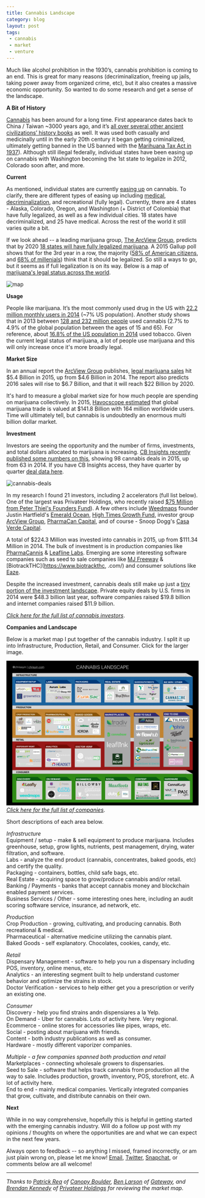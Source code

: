 ```yaml
---
title: Cannabis Landscape
category: blog
layout: post
tags: 
 - cannabis
 - market
 - venture
---
```


Much like alcohol prohibition in the 1930’s, cannabis prohibition is coming to an end. This is great for many reasons (decriminalization, freeing up jails, taking power away from organized crime, etc), but it also creates a massive economic opportunity. So wanted to do some research and get a sense of the landscape. 

__A Bit of History__

[Cannabis](https://en.wikipedia.org/wiki/Cannabis_%28drug%29#Marijuana) has been around for a long time. First appearance dates back to China / Taiwan ~3000 years ago, and it’s [all over several other ancient civilizations’ history books](https://en.wikipedia.org/wiki/History_of_medical_cannabis) as well. It was used both casually and medicinally until in the early 20th century it began getting criminalized, ultimately getting banned in the US banned with the [Marihuana Tax Act in 1937](https://en.wikipedia.org/wiki/Marihuana_Tax_Act_of_1937)). Although still illegal federally, individual states have been easing up on cannabis with Washington becoming the 1st state to legalize in 2012, Colorado soon after, and more. 

__Current__

As mentioned, individual states are currently [easing up](https://en.wikipedia.org/wiki/Legality_of_cannabis_by_U.S._jurisdiction) on cannabis. To clarify, there are different types of easing up including [medical](https://en.wikipedia.org/wiki/Medical_cannabis), [decriminalization](https://en.wikipedia.org/wiki/Decriminalization_of_non-medical_cannabis_in_the_United_States), and recreational (fully legal). Currently, there are 4 states - Alaska, Colorado, Oregon, and Washington (+ District of Colombia) that have fully legalized, as well as a few individual cities. 18 states have decriminalized, and 25 have medical. Across the rest of the world it still varies quite a bit. 

If we look ahead -- a leading marijuana group, [The ArcView Group](https://arcviewgroup.com/), predicts that by 2020 [18 states will have fully legalized marijuana](http://www.hightimes.com/read/18-states-predicted-legalize-weed-2020). A 2015 Gallup poll shows that for the 3rd year in a row, the majority ([58% of American citizens](http://www.gallup.com/poll/186260/back-legal-marijuana.aspx), and [68% of millenials](http://www.drugfreeworld.org/drugfacts/marijuana/international-statistics.html)) think that it should be legalized. So still a ways to go, but it seems as if full legalization is on its way. Below is a map of [marijuana's legal status across the world](https://en.wikipedia.org/wiki/Legality_of_cannabis_by_country).  

![map](https://upload.wikimedia.org/wikipedia/commons/f/fd/World-cannabis-laws.png)

__Usage__

People like marijuana. It’s the most commonly used drug in the US with [22.2 million monthly users in 2014](https://www.drugabuse.gov/publications/research-reports/marijuana/what-scope-marijuana-use-in-united-states) (~7% US population). Another study shows that in 2013 between [128 and 232 million people](https://en.m.wikipedia.org/wiki/Cannabis_%28drug%29#Skunk) used cannabis (2.7% to 4.9% of the global population between the ages of 15 and 65). For reference, about [16.8% of the US population in 2014](https://en.wikipedia.org/wiki/Prevalence_of_tobacco_consumption) used tobacco. Given the current legal status of marijuana, a lot of people use marijuana and this will only increase once it's more broadly legal.

__Market Size__

In an annual report the [ArcView Group](https://arcviewgroup.com/) publishes, [legal marijuana sales](http://www.nytimes.com/2016/02/05/business/legal-marijuana-sales-2015-report.html?_r=0) hit $5.4 Billion in 2015, up from $4.6 Billion in 2014. The report also predicts 2016 sales will rise to $6.7 Billion, and that it will reach $22 Billion by 2020. 

It's hard to measure a global market size for how much people are spending on marijuana collectively. In 2015, [Havocscope estimated](http://www.havocscope.com/global-marijuana-market-value-and-users/) that global marijuana trade is valued at $141.8 Billion with 164 million worldwide users. Time will ultimately tell, but cannabis is undoubtedly an enormous multi billion dollar market.

__Investment__

Investors are seeing the opportunity and the number of firms, investments, and total dollars allocated to marijuana is increasing. [CB Insights recently published some numbers on this](https://www.cbinsights.com/blog/cannabis-funding-2015/), showing 98 cannabis deals in 2015, up from 63 in 2014. If you have CB Insights access, they have quarter by quarter [deal data here](https://www.cbinsights.com/industry?public_list&setup=6&subindustry=42521&topsearch_doc_type=company-lists&topsearch_id=42521&topsearch_q=cannabis#activity-pane).

![cannabis-deals](https://cbi-blog.s3.amazonaws.com/blog/wp-content/uploads/2016/02/Cannabis-Funding-Trends-2.26.2016.png)

In my research I found 21 investors, including 2 accelerators (full list below). One of the largest was Privateer Holdings, who recently raised [$75 Million from Peter Thiel's Founders Fund](http://techcrunch.com/2015/04/06/they-should-have-announced-at-420/)). A few others include [Weedmaps](https://weedmaps.com/) founder Justin Hartfield's [Emerald Ocean](http://emeraldocean.com/), [High Times Growth Fund](http://www.hightimesgrowthfund.com/), investor group [ArcView Group](https://arcviewgroup.com/investors), [PharmaCan Capital](http://pharmacancapital.com/), and of course - Snoop Dogg's [Casa Verde Capital](http://www.casaverdecapital.com/).

A total of $224.3 Million was invested into cannabis in 2015, up from $111.34 Million in 2014. The bulk of investment is in production companies like [PharmaCannis](http://pharmacannis.com/) & [Leafline Labs](http://leaflinelabs.com/). Emerging are some interesting software companies such as seed to sale companies like [MJ Freeway](http://www.mjfreeway.com/) & [BiotrackTHC](https://www.biotrackthc, .com/) and consumer solutions like [Eaze](https://www.eazeup.com/). 

Despite the increased investment, cannabis deals still make up just a [tiny portion of the investment landscape](http://mjbizdaily.com/chart-of-the-week-2014-investments-in-marijuana-companies-vs-other-industries/). Private equity deals by U.S. firms in 2014 were $48.3 billion last year, software companies raised $19.8 billion and internet companies raised $11.9 billion.

*[Click here for the full list of cannabis investors](https://docs.google.com/spreadsheets/d/1u3IzgfEcB9B9jt6ykUELdUZdT8iaMHPJSZj_O59CBCg/edit#gid=362149070)*.

__Companies and Landscape__

Below is a market map I put together of the cannabis industry. I split it up into Infrastructure, Production, Retail, and Consumer. Click for the larger image.

[![cannabis-landscape](/images/cannabis-landscape.jpg)](/images/Cannabis-Landscape.jpg/)
*[Click here for the full list of companies](https://docs.google.com/spreadsheets/d/1u3IzgfEcB9B9jt6ykUELdUZdT8iaMHPJSZj_O59CBCg/edit#gid=1200100066)*.

Short descriptions of each area below.

*Infrastructure*  
Equipment / setup - make & sell equipment to produce marijuana. Includes greenhouse, setup, grow lights, nutrients, pest management, drying, water filtration, and software.   
Labs - analyze the end product (cannabis, concentrates, baked goods, etc) and certify the quality.  
Packaging - containers, bottles, child safe bags, etc.  
Real Estate - acquiring space to grow/produce cannabis and/or retail.   
Banking / Payments - banks that accept cannabis money and blockchain enabled payment services.  
Business Services / Other - some interesting ones here, including an audit scoring software service, insurance, ad network, etc.  

*Production*  
Crop Production - growing, cultivating, and producing cannabis. Both recreational & medical.  
Pharmaceutical - alternative medicine utilizing the cannabis plant.  
Baked Goods - self explanatory. Chocolates, cookies, candy, etc.  

*Retail*  
Dispensary Management - software to help you run a dispensary including POS, inventory, online menus, etc.  
Analytics - an interesting segment built to help understand customer behavior and optimize the strains in stock.  
Doctor Verification - services to help either get you a prescription or verify an existing one.  

*Consumer*  
Discovery - help you find strains andn dispensiares a la Yelp.  
On Demand - Uber for cannabis. Lots of activity here. Very regional.  
Ecommerce - online stores for accessories like pipes, wraps, etc.  
Social - posting about marijuana with friends.  
Content - both industry publications as well as consumer.  
Hardware - mostly different vaporizer companies.  

*Multiple - a few companies spanned both production and retail*  
Marketplaces - connecting wholesale growers to dispensaries.  
Seed to Sale - software that helps track cannabis from production all the way to sale. Includes production, growth, inventory, POS, storefront, etc. A lot of activity here.  
End to end - mainly medical companies. Vertically integrated companies that grow, cultivate, and distribute cannabis on their own.  

__Next__

While in no way comprehensive, hopefully this is helpful in getting started with the emerging cannabis industry. Will do a follow up post with my opinions / thoughts on where the opportunities are and what we can expect in the next few years. 

Always open to feedback -- so anything I missed, framed incorrectly, or am just plain wrong on, please let me know! [Email](https://mail.google.com/mail/?view=cm&fs=1&tf=1&to=christopher.e.yin@gmail.com), [Twitter](https://twitter.com/chriseyin), [Snapchat](http://snapchat.com/add/chriseyin), or comments below are all welcome!

<hr>

*Thanks to [Patrick Rea](https://twitter.com/patrickrea) of [Canopy Boulder](www.canopyboulder.com/), [Ben Larson](https://twitter.com/pitchtoben) of [Gateway](http://www.gtwy.co/), and [Brendan Kennedy](https://twitter.com/brendantkennedy) of [Privateer Holdings](www.privateerholdings.com/) for reviewing the market map.*

